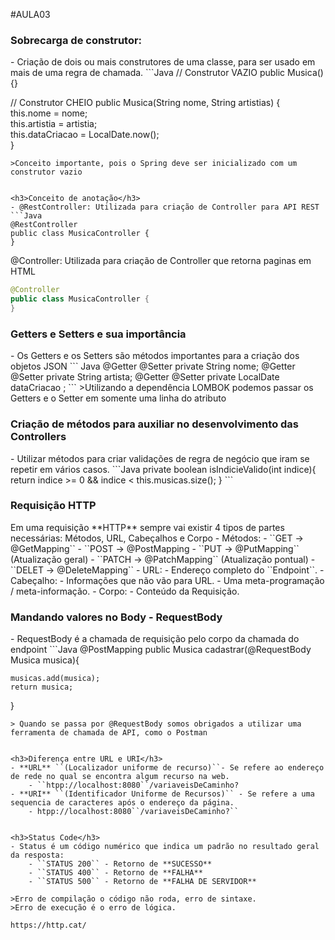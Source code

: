 #AULA03
<h3>Sobrecarga de construtor:</h3>
- Criação de dois ou mais construtores de uma classe, para ser usado em mais de uma regra de chamada. 
```Java
// Construtor VAZIO
public Musica(){} 

// Construtor CHEIO
public Musica(String nome, String artistias) {  
    this.nome = nome;  
    this.artistia = artistia;  
    this.dataCriacao = LocalDate.now();  
}
```
>Conceito importante, pois o Spring deve ser inicializado com um construtor vazio


<h3>Conceito de anotação</h3>
- @RestController: Utilizada para criação de Controller para API REST
```Java
@RestController
public class MusicaController {  
}
```

 @Controller: Utilizada para criação de Controller que retorna paginas em HTML
```Java
@Controller
public class MusicaController {  
}
```


<h3>Getters e Setters e sua importância</h3>
- Os Getters e os Setters são métodos importantes para a criação dos objetos JSON
``` Java
@Getter @Setter private String nome;  
@Getter @Setter private String artista;  
@Getter @Setter private LocalDate dataCriacao ;
```
>Utilizando a dependência LOMBOK podemos passar os Getters e o Setter em somente uma linha do atributo


<h3>Criação de métodos para auxiliar no desenvolvimento das Controllers</h3>
- Utilizar métodos para criar validações de regra de negócio que iram se repetir em vários casos. 
```Java
private boolean isIndicieValido(int indice){  
    return indice >= 0 
	    && indice < this.musicas.size();  
}
```


<h3>Requisição HTTP</h3>
Em uma requisição **HTTP** sempre vai existir 4 tipos de partes necessárias: Métodos, URL, Cabeçalhos e Corpo 
- Métodos: 
	- ``GET -> @GetMapping``
	- ``POST -> @PostMapping
	- ``PUT -> @PutMapping`` (Atualização geral)
	- ``PATCH -> @PatchMapping`` (Atualização pontual)
	- ``DELET -> @DeleteMapping``
- URL: 
	- Endereço completo do ``Endpoint``.
- Cabeçalho: 
	- Informações que não vão para URL. 
	- Uma meta-programação / meta-informação.
- Corpo: 
	- Conteúdo da Requisição.


<h3>Mandando valores no Body - RequestBody</h3>
- RequestBody é a chamada de requisição pelo corpo da chamada do endpoint
```Java
@PostMapping  
public Musica cadastrar(@RequestBody Musica musica){  
  
    musicas.add(musica);  
    return musica;  
}
```
> Quando se passa por @RequestBody somos obrigados a utilizar uma ferramenta de chamada de API, como o Postman


<h3>Diferença entre URL e URI</h3>
- **URL** ``(Localizador uniforme de recurso)``- Se refere ao endereço de rede no qual se encontra algum recurso na web. 
	- ``htpp://localhost:8080``/variaveisDeCaminho?
- **URI** ``(Identificador Uniforme de Recursos)`` - Se refere a uma sequencia de caracteres após o endereço da página. 
	- htpp://localhost:8080``/variaveisDeCaminho?``


<h3>Status Code</h3>
- Status é um código numérico que indica um padrão no resultado geral da resposta:
	- ``STATUS 200`` - Retorno de **SUCESSO**
	- ``STATUS 400`` - Retorno de **FALHA**
	- ``STATUS 500`` - Retorno de **FALHA DE SERVIDOR**

>Erro de compilação o código não roda, erro de sintaxe.
>Erro de execução é o erro de lógica.

https://http.cat/